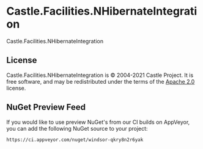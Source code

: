 # Castle.Facilities.NHibernateIntegration

Castle.Facilities.NHibernateIntegration

## License

Castle.Facilities.NHibernateIntegration is &copy; 2004-2021 Castle Project. It is free software, and may be redistributed under the terms of the [Apache 2.0](http://opensource.org/licenses/Apache-2.0) license.

## NuGet Preview Feed

If you would like to use preview NuGet's from our CI builds on AppVeyor, you can add the following NuGet source to your project:

```
https://ci.appveyor.com/nuget/windsor-qkry8n2r6yak
```



